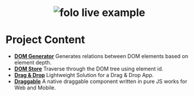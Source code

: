 <h1 align="center">
  <img src="https://raw.githubusercontent.com/jalal246/dflex/dev/logo/DFlex-full-size.png" alt="folo live example" />
</h1>

# Project Content

- [**DOM Generator**](https://github.com/jalal246/dflex/tree/master/packages/dom-gen)
  Generates relations between DOM elements based on element depth.
- [**DOM Store**](https://github.com/jalal246/dflex/tree/master/packages/store)
  Traverse through the DOM tree using element id.
- [**Drag & Drop**](https://github.com/jalal246/dflex/tree/master/packages/dnd)
  Lightweight Solution for a Drag & Drop App.
- [**Draggable**](https://github.com/jalal246/dflex/tree/master/packages/draggable) A
  native draggable component written in pure JS works for Web and Mobile.
